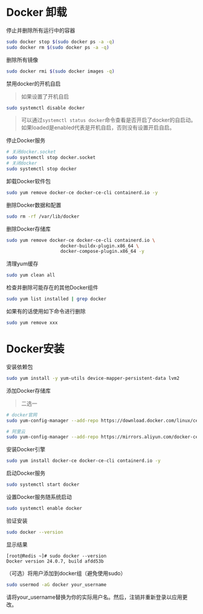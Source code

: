 # Docker 卸载

停止并删除所有运行中的容器
```bash
sudo docker stop $(sudo docker ps -a -q)
sudo docker rm $(sudo docker ps -a -q)
```

删除所有镜像
```bash
sudo docker rmi $(sudo docker images -q)
```

禁用docker的开机自启

> 如果设置了开机自启
```bash
sudo systemctl disable docker
```
> 可以通过`systemctl status docker`命令查看是否开启了docker的自启动。如果loaded是enabled代表是开机自启，否则没有设置开启自启。

停止Docker服务
```bash
# 关闭docker.socket
sudo systemctl stop docker.socket
# 关闭docker
sudo systemctl stop docker
```

卸载Docker软件包
```bash
sudo yum remove docker-ce docker-ce-cli containerd.io -y
```

删除Docker数据和配置
```bash
sudo rm -rf /var/lib/docker
```

删除Docker存储库
```bash
sudo yum remove docker-ce docker-ce-cli containerd.io \
                    docker-buildx-plugin.x86_64 \
                    docker-compose-plugin.x86_64 -y
```

清理yum缓存
```bash
sudo yum clean all
```

检查并删除可能存在的其他Docker组件
```bash
sudo yum list installed | grep docker
```
如果有的话使用如下命令进行删除
```bash
sudo yum remove xxx
```


# Docker安装

安装依赖包
```bash
sudo yum install -y yum-utils device-mapper-persistent-data lvm2
```

添加Docker存储库

> 二选一
```bash
# docker官网
sudo yum-config-manager --add-repo https://download.docker.com/linux/centos/docker-ce.repo

# 阿里云
sudo yum-config-manager --add-repo https://mirrors.aliyun.com/docker-ce/linux/centos/docker-ce.repo
```

安装Docker引擎
```bash
sudo yum install docker-ce docker-ce-cli containerd.io -y
```

启动Docker服务
```bash
sudo systemctl start docker
```

设置Docker服务随系统启动
```bash
sudo systemctl enable docker
```

验证安装
```bash
sudo docker --version
```

显示结果
```
[root@Redis ~]# sudo docker --version
Docker version 24.0.7, build afdd53b
```

（可选）将用户添加到docker组（避免使用sudo）
```bash
sudo usermod -aG docker your_username
```
请将your_username替换为你的实际用户名。然后，注销并重新登录以应用更改。
